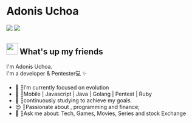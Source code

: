 
# Adonis Uchoa
<a href="https://www.linkedin.com/in/adonis-uchoa-715ba41a4/"><img src="https://img.shields.io/badge/linkedin-0077B5.svg?style=for-the-badge&logo=linkedin&logoColor=white"></a>
<a href="https://www.instagram.com/adonis_uchoa/"><img src="https://img.shields.io/badge/instagram-E4405F.svg?style=for-the-badge&logo=instagram&logoColor=white"></a>

## <img src="https://media.giphy.com/media/hvRJCLFzcasrR4ia7z/giphy.gif" width="30px"> What's up my friends
I'm Adonis Uchoa.<br>
I'm a developer & Pentester💻 ✨

<ul>
  <li>🚀 ┇I’m currently focused on evolution </li>
  <li>💜 ┇Mobile | Javascript | Java | Golang | Pentest | Ruby
  <li>🥋 ┇continuously studying to achieve my goals.</li>
  <li>😍 ┇Passionate about , programming and finance;</li>
  <li>💬 ┇Ask me about: Tech, Games, Movies, Series and stock Exchange</li>
</ul>
